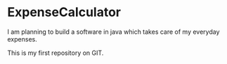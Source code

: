 # ExpenseCalculator

I am planning to build a software in java which takes care of my everyday expenses.

This is my first repository on GIT.
